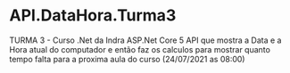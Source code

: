 # API.DataHora.Turma3
TURMA 3 - Curso .Net da Indra
ASP.Net Core 5 
API que mostra a Data e a Hora atual do computador
e então faz os calculos para mostrar quanto tempo falta
para a proxima aula do curso (24/07/2021 as 08:00)
